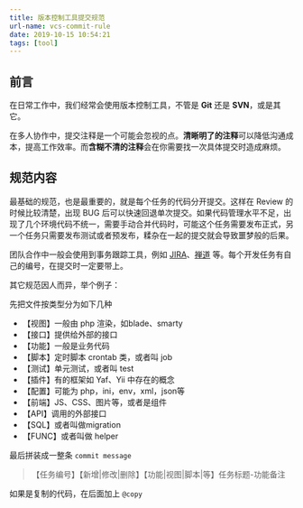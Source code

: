 ```yaml
---
title: 版本控制工具提交规范
url-name: vcs-commit-rule
date: 2019-10-15 10:54:21
tags: [tool]
---
```


## 前言

在日常工作中，我们经常会使用版本控制工具，不管是 **Git** 还是 **SVN**，或是其它。

在多人协作中，提交注释是一个可能会忽视的点。**清晰明了的注释**可以降低沟通成本，提高工作效率。而**含糊不清的注释**会在你需要找一次具体提交时造成麻烦。

<!-- more -->

## 规范内容

最基础的规范，也是最重要的，就是每个任务的代码分开提交。这样在 Review 的时候比较清楚，出现 BUG 后可以快速回退单次提交。如果代码管理水平不足，出现了几个环境代码不统一，需要手动合并代码时，可能这个任务需要发布正式，另一个任务只需要发布测试或者预发布，糅杂在一起的提交就会导致噩梦般的后果。

团队合作中一般会使用到事务跟踪工具，例如 [JIRA](https://www.atlassian.com/software/jira)、[禅道](https://www.zentao.net/) 等。每个开发任务有自己的编号，在提交时一定要带上。

其它规范因人而异，举个例子：

先把文件按类型分为如下几种

- 【视图】一般由 php 渲染，如blade、smarty
- 【接口】提供给外部的接口
- 【功能】一般是业务代码
- 【脚本】定时脚本 crontab 类，或者叫 job
- 【测试】单元测试，或者叫 test
- 【插件】有的框架如 Yaf、Yii 中存在的概念
- 【配置】可能为 php，ini，env，xml，json等
- 【前端】JS、CSS、图片等，或者是组件
- 【API】调用的外部接口
- 【SQL】或者叫做migration
- 【FUNC】或者叫做 helper

最后拼装成一整条 `commit message`

> 【任务编号】【新增|修改|删除】【功能|视图|脚本|等】任务标题-功能备注

如果是复制的代码，在后面加上 `@copy`
